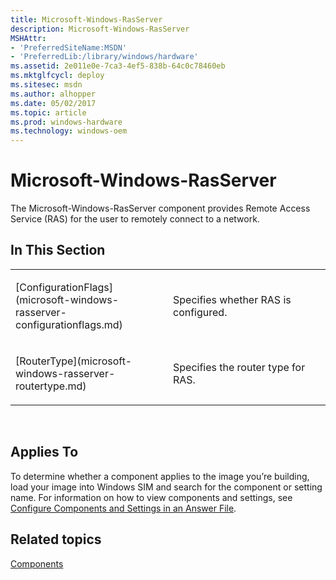 ```yaml
---
title: Microsoft-Windows-RasServer
description: Microsoft-Windows-RasServer
MSHAttr:
- 'PreferredSiteName:MSDN'
- 'PreferredLib:/library/windows/hardware'
ms.assetid: 2e011e0e-7ca3-4ef5-838b-64c0c78460eb
ms.mktglfcycl: deploy
ms.sitesec: msdn
ms.author: alhopper
ms.date: 05/02/2017
ms.topic: article
ms.prod: windows-hardware
ms.technology: windows-oem
---
```


# Microsoft-Windows-RasServer


The Microsoft-Windows-RasServer component provides Remote Access Service (RAS) for the user to remotely connect to a network.

## In This Section


<table>
<colgroup>
<col width="50%" />
<col width="50%" />
</colgroup>
<tbody>
<tr class="odd">
<td><p>[ConfigurationFlags](microsoft-windows-rasserver-configurationflags.md)</p></td>
<td><p>Specifies whether RAS is configured.</p></td>
</tr>
<tr class="even">
<td><p>[RouterType](microsoft-windows-rasserver-routertype.md)</p></td>
<td><p>Specifies the router type for RAS.</p></td>
</tr>
</tbody>
</table>

 

## Applies To


To determine whether a component applies to the image you’re building, load your image into Windows SIM and search for the component or setting name. For information on how to view components and settings, see [Configure Components and Settings in an Answer File](https://msdn.microsoft.com/library/windows/hardware/dn915078).

## Related topics


[Components](components-b-unattend.md)

 

 








